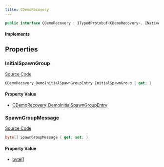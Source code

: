 ```yaml
---
title: CDemoRecovery
---
```


```csharp
public interface CDemoRecovery : ITypedProtobuf<CDemoRecovery>, INativeHandle
```

#### Implements

## Properties

### InitialSpawnGroup

[Source Code](https://github.com/swiftly-solution/swiftlys2/blob/main/managed/src/SwiftlyS2.Generated/Protobufs/Interfaces/CDemoRecovery.cs#L13)

```csharp
CDemoRecovery_DemoInitialSpawnGroupEntry InitialSpawnGroup { get; }
```

#### Property Value

- [CDemoRecovery_DemoInitialSpawnGroupEntry](/docs/api/shared/protobufdefinitions/cdemorecovery_demoinitialspawngroupentry)

### SpawnGroupMessage

[Source Code](https://github.com/swiftly-solution/swiftlys2/blob/main/managed/src/SwiftlyS2.Generated/Protobufs/Interfaces/CDemoRecovery.cs#L16)

```csharp
byte[] SpawnGroupMessage { get; set; }
```

#### Property Value

- [byte](https://learn.microsoft.com/dotnet/api/system.byte)[]

